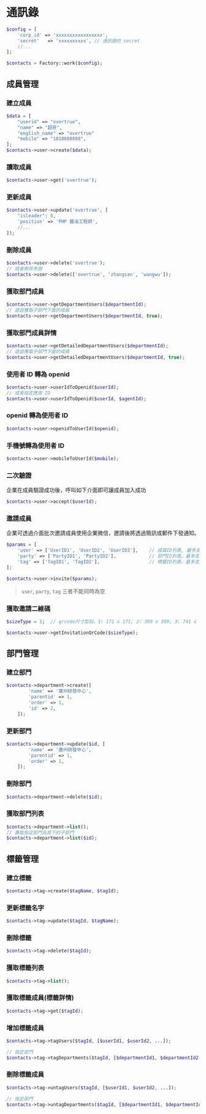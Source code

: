 # 通訊錄

```php
$config = [
    'corp_id' => 'xxxxxxxxxxxxxxxxx',
    'secret'   => 'xxxxxxxxxx', // 通訊錄的 secret
    //...
];

$contacts = Factory::work($config);
```

## 成員管理
### 建立成員

```php
$data = [
    "userid" => "overtrue",
    "name" => "超哥",
    "english_name" => "overtrue"
    "mobile" => "1818888888",
];
$contacts->user->create($data);
```

### 讀取成員

```php
$contacts->user->get('overtrue');
```

### 更新成員

```php
$contacts->user->update('overtrue', [
    "isleader": 0,
    'position' => 'PHP 醬油工程師',
    //...
]);
```

### 刪除成員

```php
$contacts->user->delete('overtrue');
// 或者刪除多個
$contacts->user->delete(['overtrue', 'zhangsan', 'wangwu']);
```

### 獲取部門成員

```php
$contacts->user->getDepartmentUsers($departmentId);
// 遞迴獲取子部門下面的成員
$contacts->user->getDepartmentUsers($departmentId, true);
```

### 獲取部門成員詳情

```php
$contacts->user->getDetailedDepartmentUsers($departmentId);
// 遞迴獲取子部門下面的成員
$contacts->user->getDetailedDepartmentUsers($departmentId, true);
```

### 使用者 ID 轉為 openid

```php
$contacts->user->userIdToOpenid($userId);
// 或者指定應用 ID
$contacts->user->userIdToOpenid($userId, $agentId);
```

### openid 轉為使用者 ID

```php
$contacts->user->openidToUserId($openid);
```

### 手機號轉為使用者 ID

```php
$contacts->user->mobileToUserId($mobile);
```

### 二次驗證

企業在成員驗證成功後，呼叫如下介面即可讓成員加入成功

```php
$contacts->user->accept($userId);
```

### 邀請成員

企業可透過介面批次邀請成員使用企業微信，邀請後將透過簡訊或郵件下發通知。

```php
$params = [
    'user' => ['UserID1', 'UserID2', 'UserID3'],    // 成員ID列表, 最多支援1000個
    'party' => ['PartyID1', 'PartyID2'],            // 部門ID列表，最多支援100個
    'tag' => ['TagID1', 'TagID2'],                  // 標籤ID列表，最多支援100個
];

$contacts->user->invite($params);
```

> `user`, `party`, `tag` 三者不能同時為空

### 獲取邀請二維碼

```php
$sizeType = 1;  // qrcode尺寸型別，1: 171 x 171; 2: 399 x 399; 3: 741 x 741; 4: 2052 x 2052

$contacts->user->getInvitationQrCode($sizeType);
```

## 部門管理

### 建立部門

```php
$contacts->department->create([
        'name' => '廣州研發中心',
        'parentid' => 1,
        'order' => 1,
        'id' => 2,
    ]);
```

### 更新部門

```php
$contacts->department->update($id, [
        'name' => '廣州研發中心',
        'parentid' => 1,
        'order' => 1,
    ]);
```

### 刪除部門

```php
$contacts->department->delete($id);
```

### 獲取部門列表

```php
$contacts->department->list();
// 獲取指定部門及其下的子部門
$contacts->department->list($id);
```

## 標籤管理

### 建立標籤

```php
$contacts->tag->create($tagName, $tagId);
```

### 更新標籤名字

```php
$contacts->tag->update($tagId, $tagName);
```

### 刪除標籤

```php
$contacts->tag->delete($tagId);
```

### 獲取標籤列表

```php
$contacts->tag->list();
```

### 獲取標籤成員(標籤詳情)

```php
$contacts->tag->get($tagId);
```

### 增加標籤成員

```php
$contacts->tag->tagUsers($tagId, [$userId1, $userId2, ...]);

// 指定部門
$contacts->tag->tagDepartments($tagId, [$departmentId1, $departmentId2, ...]);
```


### 刪除標籤成員

```php
$contacts->tag->untagUsers($tagId, [$userId1, $userId2, ...]);

// 指定部門
$contacts->tag->untagDepartments($tagId, [$departmentId1, $departmentId2, ...]);
```





